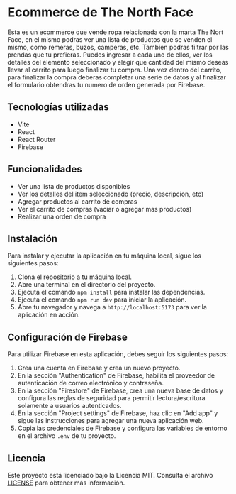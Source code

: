 # Ecommerce de The North Face

Esta es un ecommerce que vende ropa relacionada con la marta The Nort Face, en el mismo podras ver una lista de productos que se venden el mismo, como remeras, buzos, camperas, etc. Tambien podras filtrar por las prendas que tu prefieras. Puedes ingresar a cada uno de ellos, ver los detalles del elemento seleccionado y elegir que cantidad del mismo deseas llevar al carrito para luego finalizar tu compra. Una vez dentro del carrito, para finalizar la compra deberas completar una serie de datos y al finalizar el formulario obtendras tu numero de orden generada por Firebase.


## Tecnologías utilizadas

- Vite
- React
- React Router
- Firebase

## Funcionalidades

- Ver una lista de productos disponibles
- Ver los detalles del item seleccionado (precio, descripcion, etc)
- Agregar productos al carrito de compras
- Ver el carrito de compras (vaciar o agregar mas productos)
- Realizar una orden de compra

## Instalación

Para instalar y ejecutar la aplicación en tu máquina local, sigue los siguientes pasos:

1. Clona el repositorio a tu máquina local.
2. Abre una terminal en el directorio del proyecto.
3. Ejecuta el comando `npm install` para instalar las dependencias.
4. Ejecuta el comando `npm run dev` para iniciar la aplicación.
5. Abre tu navegador y navega a `http://localhost:5173` para ver la aplicación en acción.

## Configuración de Firebase

Para utilizar Firebase en esta aplicación, debes seguir los siguientes pasos:

1. Crea una cuenta en Firebase y crea un nuevo proyecto.
2. En la sección "Authentication" de Firebase, habilita el proveedor de autenticación de correo electrónico y contraseña.
3. En la sección "Firestore" de Firebase, crea una nueva base de datos y configura las reglas de seguridad para permitir lectura/escritura solamente a usuarios autenticados.
4. En la sección "Project settings" de Firebase, haz clic en "Add app" y sigue las instrucciones para agregar una nueva aplicación web.
5. Copia las credenciales de Firebase y configura las variables de entorno en el archivo `.env` de tu proyecto.

## Licencia

Este proyecto está licenciado bajo la Licencia MIT. Consulta el archivo [LICENSE](LICENSE) para obtener más información.